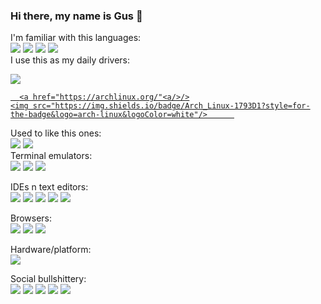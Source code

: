 ### Hi there, my name is Gus 👋
I'm familiar with this languages:<br>
 <img src="https://img.shields.io/badge/Python-FFD43B?style=for-the-badge&logo=python&logoColor=blue" /> <img src="https://img.shields.io/badge/JavaScript-323330?style=for-the-badge&logo=javascript&logoColor=F7DF1E" /> <img src="https://img.shields.io/badge/HTML5-E34F26?style=for-the-badge&logo=html5&logoColor=white" /> <img src="https://img.shields.io/badge/CSS3-1572B6?style=for-the-badge&logo=css3&logoColor=white" /><br>
I use this as my daily drivers:<br>
<div>
<a href="https://linuxmint.com/">
    <img src="https://img.shields.io/badge/Linux_Mint-87CF3E?style=for-the-badge&logo=linux-mint&logoColor=white"/>
    
      <a href="https://archlinux.org/"<a/>/>
    <img src="https://img.shields.io/badge/Arch_Linux-1793D1?style=for-the-badge&logo=arch-linux&logoColor=white"/>      
 </a>
</div>                                                                                                                          
 

Used to like this ones:<br>
<img src="https://img.shields.io/badge/Gentoo-54487A?style=for-the-badge&logo=gentoo&logoColor=white" /> <img src="https://img.shields.io/badge/manjaro-35BF5C?style=for-the-badge&logo=manjaro&logoColor=white" /> <br>
Terminal emulators:<br>
<img src="https://img.shields.io/badge/GNU%20Bash-4EAA25?style=for-the-badge&logo=GNU%20Bash&logoColor=white" /> <img src="https://img.shields.io/badge/tmux-1BB91F?style=for-the-badge&logo=tmux&logoColor=white" /> <img src="https://img.shields.io/badge/alacritty-F46D01?style=for-the-badge&logo=alacritty&logoColor=white" /> <br>

IDEs n text editors:<br>
<img src="https://img.shields.io/badge/VIM-%2311AB00.svg?&style=for-the-badge&logo=vim&logoColor=white" />
<img src="https://img.shields.io/badge/sublime_text-%23575757.svg?&style=for-the-badge&logo=sublime-text&logoColor=important" />
<img src="https://img.shields.io/badge/IntelliJ_IDEA-000000.svg?style=for-the-badge&logo=intellij-idea&logoColor=white">
<img src="https://img.shields.io/badge/PyCharm-000000.svg?&style=for-the-badge&logo=PyCharm&logoColor=white" />
<img src="https://img.shields.io/badge/Visual_Studio_Code-0078D4?style=for-the-badge&logo=visual%20studio%20code&logoColor=white" /><br>

Browsers:<br>
<img src="https://img.shields.io/badge/Firefox_Browser-FF7139?style=for-the-badge&logo=Firefox-Browser&logoColor=white" />
<img src="https://img.shields.io/badge/Vivaldi-EF3939?style=for-the-badge&logo=Vivaldi&logoColor=white" />
<img src="https://img.shields.io/badge/Tor_Browser-7D4698?style=for-the-badge&logo=Tor-Browser&logoColor=white" /><br>

Hardware/platform:<br>
<img src="https://img.shields.io/badge/AMD%20Radeon_RX_5500-ED1C24?style=for-the-badge&logo=amd&logoColor=white" /><br>

Social bullshittery:<br>
<img src="https://img.shields.io/badge/DeviantArt-05CC47?style=for-the-badge&logo=deviantart&logoColor=white" />
<img src="https://img.shields.io/badge/Quora-%23B92B27.svg?&style=for-the-badge&logo=Quora&logoColor=white" />
<img src="https://img.shields.io/badge/Reddit-FF4500?style=for-the-badge&logo=reddit&logoColor=white" />
<img src="https://img.shields.io/badge/SoundCloud-FF3300?style=for-the-badge&logo=soundcloud&logoColor=white" />
<img src="https://img.shields.io/badge/Spotify-1ED760?&style=for-the-badge&logo=spotify&logoColor=white" /><br>

<!--
**dgguus/dgguus** is a ✨ _special_ ✨ repository because its `README.md` (this file) appears on your GitHub profile.
Here are some ideas to get you started:

- 🔭 I’m currently working on ...
- 🌱 I’m currently learning ...
- 👯 I’m looking to collaborate on ...
- 🤔 I’m looking for help with ...
- 💬 Ask me about ...
- 📫 How to reach me: ...
- 😄 Pronouns: ...
- ⚡ Fun fact: ...
-->
